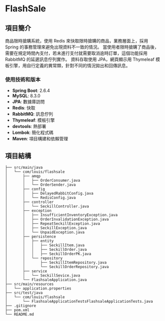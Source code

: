   # FlashSale

## 項目簡介

商品限時搶購系統，使用 Redis 來快取限時搶購的商品，業務層面上，採用 Spring 的事務管理來避免出現資料不一致的情況。
當使用者限時搶購了商品後，需要在規定時間內支付，若未進行支付就需要取消逾時訂單，這個功能採用 RabbitMQ 的延遲訊息佇列實作。
資料存取使用 JPA，網頁顯示用 Thymeleaf 模板引擎，用自行定義的異常類，針對不同的情況拋出和回傳訊息。

### 使用技術和版本

- **Spring Boot**: 2.6.4
- **MySQL**: 8.3.0
- **JPA**: 數據庫訪問
- **Redis**: 快取
- **RabbitMQ**: 訊息佇列
- **Thymeleaf**: 模板引擎
- **devtools**: 熱部署
- **Lombok**: 簡化程式碼
- **Maven**: 項目構建和依賴管理

## 項目結構

```plaintext
├── src/main/java
│   └── com/louis/flashsale
│       ├── amqp
│       │   ├── OrderConsumer.java
│       │   └── OrderSender.java
│       ├── config
│       │   ├── DelayedRabbitConfig.java
│       │   └── RedisConfig.java
│       ├── controller
│       │   └── SeckillController.java
│       ├── exception
│       │   ├── InsufficientInventoryException.java
│       │   ├── OrderInvalidationException.java
│       │   ├── RepeatSeckillException.java
│       │   ├── SeckillException.java
│       │   └── UnpaidException.java
│       ├── persistence
│       │   ├── entity
│       │   │   ├── SeckillItem.java
│       │   │   ├── SeckillOrder.java
│       │   │   ├── SeckillOrderPK.java
│       │   └── repository
│       │       ├── SeckillItemRepository.java
│       │       └── SeckillOrderRepository.java
│       ├── service
│       │   └── SeckillSevice.java
│       └── FlashsaleApplication.java
├── src/main/resources
│   └── application.properties
├── src/test/java
│   └── com/louis/flashsale
│       └── FlashsaleApplicationTestsFlashsaleApplicationTests.java
├── .gitignore
├── pom.xml
└── README.md
